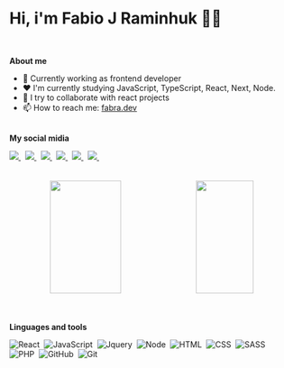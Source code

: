 <h1 >Hi, i'm Fabio J Raminhuk 👋🏼</h1><br />

**About me**

- 💼  Currently working as frontend developer<br />
- ❤️  I'm currently studying JavaScript, TypeScript, React, Next, Node.<br />
- 👯  I try to collaborate with react projects<br />
- 📫  How to reach me: [fabra.dev](https://fabra.dev)<br /><br />

**My social midia**

<div>
 <a href="https://www.linkedin.com/in/fabio-junior-raminhuk-740669121" target="_blank">
    <img src="https://img.shields.io/badge/-LinkedIn-%230077B5?style=for-the-badge&logo=linkedin&logoColor=white" target="_blank">
 </a>&nbsp;
 <a href="https://www.instagram.com/fabiormk" target="_blank">
    <img src="https://img.shields.io/badge/-Instagram-d7005b?style=for-the-badge&logo=instagram&logoColor=white" target="_blank">
 </a>&nbsp;
 <a href="https://www.facebook.com/fabio.raminhuk" target="_blank">
   <img src="https://img.shields.io/badge/Facebook-0a80ec?style=for-the-badge&logo=facebook&logoColor=white" target="_blank">
 </a>&nbsp;
<a href="https://www.youtube.com/channel/UC5cs0E0wVCfwFmvdhUeiIKg" target="_blank">
   <img src="https://img.shields.io/badge/YouTube-e10101?style=for-the-badge&logo=youtube&logoColor=white" target="_blank">
</a>&nbsp;
<a href="mailto:fabioraminhuk@gmail.com">
   <img src="https://img.shields.io/badge/Gmail-D14836?style=for-the-badge&logo=gmail&logoColor=white" target="_blank">
</a>&nbsp;
<a href="https://fabio-dev.vercel.app">
   <img src="https://img.shields.io/badge/website-000000?style=for-the-badge&logo=About.me&logoColor=white" target="_blank">
</a>&nbsp;


</div>
<br /><br />

<div align='center'> 
   <img width="50%" height="200em" src="https://github-readme-stats.vercel.app/api?username=raminhuk&show_icons=true&theme=radical&include_all_commits=true&count_private=true"/>&nbsp;
<img width="45%" height="200em" src="https://github-readme-stats.vercel.app/api/top-langs/?username=raminhuk&layout=compact&langs_count=7&theme=radical"/></div>
<br /><br />

**Linguages and tools**
<div align='left'>
  
 ![React](https://img.shields.io/badge/React-20232A?style=for-the-badge&logo=react&logoColor=61DAFB)&nbsp;
 ![JavaScript](https://img.shields.io/badge/JavaScript-323330?style=for-the-badge&logo=javascript&logoColor=F7DF1E)&nbsp;
 ![Jquery](https://img.shields.io/badge/jQuery-0769AD?style=for-the-badge&logo=jquery&logoColor=white)&nbsp;
 ![Node](https://img.shields.io/badge/Node.js-43853D?style=for-the-badge&logo=node.js&logoColor=white)&nbsp;
 ![HTML](https://img.shields.io/badge/HTML5-E34F26?style=for-the-badge&logo=html5&logoColor=white)&nbsp;
 ![CSS](https://img.shields.io/badge/CSS3-1572B6?style=for-the-badge&logo=css3&logoColor=white)&nbsp;
 ![SASS](https://img.shields.io/badge/Sass-CC6699?style=for-the-badge&logo=sass&logoColor=white)&nbsp;
 ![PHP](https://img.shields.io/badge/PHP-777BB4?style=for-the-badge&logo=php&logoColor=white)&nbsp;
 ![GitHub](https://img.shields.io/badge/GitHub-100000?style=for-the-badge&logo=github&logoColor=white)&nbsp;
 ![Git](https://img.shields.io/badge/Git-f05032?style=for-the-badge&logo=git&logoColor=white)&nbsp;
  
</div>
